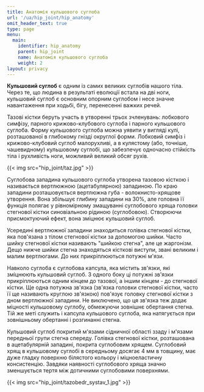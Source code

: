```yaml
---
title: Анатомія кульшового суглоба
url: '/ua/hip_joint/hip_anatomy'
omit_header_text: true
type: page
menu:
  main:
    identifier: hip_anatomy
    parent: hip_joint
    name: Анатомія кульшового суглоба
    weight: 2
layout: privacy
---
```


**Кульшовий суглоб** є одним із самих великих суглобів нашого тіла. Через те, що людина в результаті еволюції встала на
дві ноги, кульшовий суглоб є основним опорним суглобом і несе значне навантаження при ходьбі, бігу, перенесенні важких
речей.

Тазові кістки беруть участь в утворенні трьох зчленувань: лобкового симфізу, парного крижово-клубового суглоба і парного
кульшового суглоба. Форму кульшового суглоба можна уявити у вигляді кулі, розташованої в глибокому гнізді округлої
форми. Лобковий симфіз і крижово-клубовий суглоб малорухливі, а в кулястому (або, точніше, чашевидному)
кульшовому суглобі, що забезпечує одночасно стійкість тіла і рухливість ноги, можливий великий обсяг рухів.

{{< img src="hip_joint/taz.jpg" >}}

Суглобова западина кульшового суглоба утворена тазовою кісткою і називається вертлюжною (ацетабулярною) западиною. По
краю западини розташовується вертлюжна губа - волокнисто-хрящове утворення. Вона збільшує глибину западини на 30%, але
головна її функція полягає у рівномірному змащуванні суглобового хряща головки стегнової кістки синовіальною рідиною
(суглобовою). Створюючи присмоктуючий ефект, вона зміцнює кульшовий суглоб.

Усередині вертлюжної западини знаходиться голівка стегнової кістки, яка пов'язана з тілом стегнової кістки за допомогою
шийки. Часто шийку стегнової кістки називають "шийкою стегна", але це жаргонізм. Дещо нижче шийки стегна знаходяться
кісткові виступи, звані великим і малим вертлюгами. До них прикріплюються потужні м'язи.

Навколо суглоба є суглобова капсула, яка містить зв'язки, які зміцнюють кульшовий суглоб. З одного боку ці потужні
зв'язки прикріплюються одним кінцем до тазової, а іншим кінцем - до стегнової кістки. Ще одна потужна зв'язка (зв'язка
головки стегнової кістки, часто її ще називають круглою зв'язкою) пов'язує головку стегнової кістки з дном вертлюжної
западини. Не виключено, що ця зв'язка теж додає міцності кульшовому суглобу, обмежуючи зовнішнє обертання стегна. Тій же
меті служить і капсула кульшового суглоба, яка натягується при зовнішньому обертанні і розгинанні стегна.

Кульшовий суглоб покритий м'язами сідничної області ззаду і м'язами передньої групи стегна спереду. Голівка стегнової
кістки, розташована в ацетабулярній западині, покрита суглобовим хрящем. Суглобовий хрящ в кульшовому суглобі в
середньому досягає 4 мм в товщину, має дуже гладку поверхню білястого кольору і міцноеластичну консистенцію. Завдяки
наявності суглобового хряща значно зменшується тертя між дотичними суглобовими поверхнями.

{{< img src="hip_joint/tazobedr_systav_1.jpg" >}}
